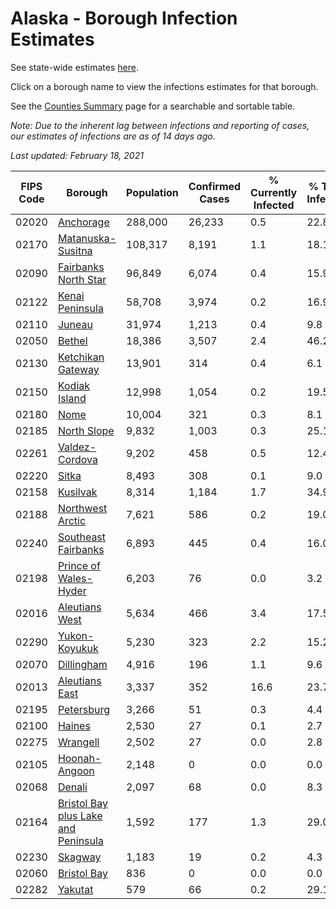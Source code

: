 # Alaska - Borough Infection Estimates

See state-wide estimates [here](/infections/us-ak).

Click on a borough name to view the infections estimates for that borough.

See the [Counties Summary](/infections/summary-counties) page for a searchable and sortable table.

*Note: Due to the inherent lag between infections and reporting of cases, our estimates of infections are as of 14 days ago.*

*Last updated: February 18, 2021*

|   FIPS Code |                                                                    Borough |   Population |   Confirmed Cases |   % Currently Infected |   % Total Infected |
|-------------|----------------------------------------------------------------------------|--------------|-------------------|------------------------|--------------------|
|       02020 |                                                     [Anchorage](anchorage) |      288,000 |            26,233 |                    0.5 |               22.8 |
|       02170 |                                     [Matanuska-Susitna](matanuska-susitna) |      108,317 |             8,191 |                    1.1 |               18.1 |
|       02090 |                               [Fairbanks North Star](fairbanks-north-star) |       96,849 |             6,074 |                    0.4 |               15.9 |
|       02122 |                                         [Kenai Peninsula](kenai-peninsula) |       58,708 |             3,974 |                    0.2 |               16.9 |
|       02110 |                                                           [Juneau](juneau) |       31,974 |             1,213 |                    0.4 |                9.8 |
|       02050 |                                                           [Bethel](bethel) |       18,386 |             3,507 |                    2.4 |               46.2 |
|       02130 |                                     [Ketchikan Gateway](ketchikan-gateway) |       13,901 |               314 |                    0.4 |                6.1 |
|       02150 |                                             [Kodiak Island](kodiak-island) |       12,998 |             1,054 |                    0.2 |               19.5 |
|       02180 |                                                               [Nome](nome) |       10,004 |               321 |                    0.3 |                8.1 |
|       02185 |                                                 [North Slope](north-slope) |        9,832 |             1,003 |                    0.3 |               25.1 |
|       02261 |                                           [Valdez-Cordova](valdez-cordova) |        9,202 |               458 |                    0.5 |               12.4 |
|       02220 |                                                             [Sitka](sitka) |        8,493 |               308 |                    0.1 |                9.0 |
|       02158 |                                                       [Kusilvak](kusilvak) |        8,314 |             1,184 |                    1.7 |               34.9 |
|       02188 |                                       [Northwest Arctic](northwest-arctic) |        7,621 |               586 |                    0.2 |               19.0 |
|       02240 |                                 [Southeast Fairbanks](southeast-fairbanks) |        6,893 |               445 |                    0.4 |               16.0 |
|       02198 |                             [Prince of Wales-Hyder](prince-of-wales-hyder) |        6,203 |                76 |                    0.0 |                3.2 |
|       02016 |                                           [Aleutians West](aleutians-west) |        5,634 |               466 |                    3.4 |               17.5 |
|       02290 |                                             [Yukon-Koyukuk](yukon-koyukuk) |        5,230 |               323 |                    2.2 |               15.2 |
|       02070 |                                                   [Dillingham](dillingham) |        4,916 |               196 |                    1.1 |                9.6 |
|       02013 |                                           [Aleutians East](aleutians-east) |        3,337 |               352 |                   16.6 |               23.7 |
|       02195 |                                                   [Petersburg](petersburg) |        3,266 |                51 |                    0.3 |                4.4 |
|       02100 |                                                           [Haines](haines) |        2,530 |                27 |                    0.1 |                2.7 |
|       02275 |                                                       [Wrangell](wrangell) |        2,502 |                27 |                    0.0 |                2.8 |
|       02105 |                                             [Hoonah-Angoon](hoonah-angoon) |        2,148 |                 0 |                    0.0 |                0.0 |
|       02068 |                                                           [Denali](denali) |        2,097 |                68 |                    0.0 |                8.3 |
|       02164 | [Bristol Bay plus Lake and Peninsula](bristol-bay-plus-lake-and-peninsula) |        1,592 |               177 |                    1.3 |               29.0 |
|       02230 |                                                         [Skagway](skagway) |        1,183 |                19 |                    0.2 |                4.3 |
|       02060 |                                                 [Bristol Bay](bristol-bay) |          836 |                 0 |                    0.0 |                0.0 |
|       02282 |                                                         [Yakutat](yakutat) |          579 |                66 |                    0.2 |               29.1 |